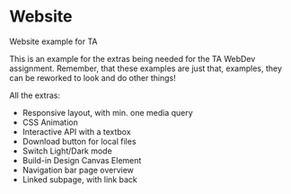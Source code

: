 # Website

Website example for TA

This is an example for the extras being needed for the TA WebDev assignment.
Remember, that these examples are just that, examples, they can be reworked to look and do other things!

All the extras:

+ Responsive layout, with min. one media query
+ CSS Animation
+ Interactive API with a textbox
+ Download button for local files
+ Switch Light/Dark mode
+ Build-in Design Canvas Element
+ Navigation bar page overview
+ Linked subpage, with link back
